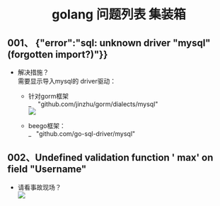 # <center>golang 问题列表 集装箱</center> 
## 001、 {"error":"sql: unknown driver \"mysql\" (forgotten import?)"}}  
- 解决措施？  
需要显示导入mysql的 driver驱动：
    - 针对gorm框架  
    _ &ensp; "github.com/jinzhu/gorm/dialects/mysql"  
![](https://note.youdao.com/yws/public/resource/ca7c2468223e3c4a80c4e24b70ff9608/xmlnote/862EBE3E0BC84D40BA951B0431A6A100/20134)  

    - beego框架：  
    _&ensp; "github.com/go-sql-driver/mysql"  

## 002、Undefined validation function ' max' on field "Username"  
- 请看事故现场？  
![](https://note.youdao.com/yws/public/resource/ca7c2468223e3c4a80c4e24b70ff9608/xmlnote/065748DFC84742ADA112AA3C4291BC4C/20136)  
